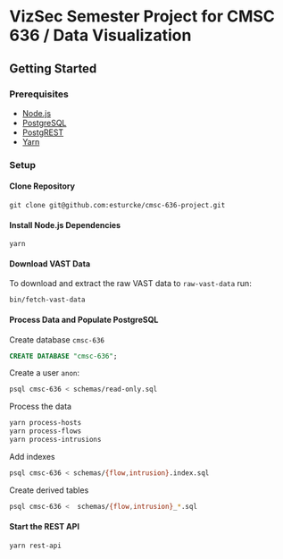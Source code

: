 # VizSec Semester Project for CMSC 636 / Data Visualization

## Getting Started

### Prerequisites

  - [Node.js](https://nodejs.org/en/)
  - [PostgreSQL](https://www.postgresql.org)
  - [PostgREST](http://postgrest.com/)
  - [Yarn](https://yarnpkg.com/)

### Setup

#### Clone Repository

```
git clone git@github.com:esturcke/cmsc-636-project.git
```

#### Install Node.js Dependencies

```
yarn
```

#### Download VAST Data

To download and extract the raw VAST data to `raw-vast-data` run:

```
bin/fetch-vast-data
```

#### Process Data and Populate PostgreSQL

Create database `cmsc-636`

```sql
CREATE DATABASE "cmsc-636";
```

Create a user `anon`:

```bash
psql cmsc-636 < schemas/read-only.sql
```

Process the data

```bash
yarn process-hosts
yarn process-flows
yarn process-intrusions
```

Add indexes

```bash
psql cmsc-636 < schemas/{flow,intrusion}.index.sql
```

Create derived tables

```bash
psql cmsc-636 <  schemas/{flow,intrusion}_*.sql
```

#### Start the REST API

```
yarn rest-api
```

